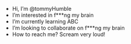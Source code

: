 -  Hi, I’m @tommyHumble
-  I’m interested in f***ng my brain
-  I’m currently learning ABC
-  I’m looking to collaborate on f***ng my brain
-  How to reach me? Scream very loud!

<!---
tommyHumble/tommyHumble is a ✨ special ✨ repository because its `README.md` (this file) appears on your GitHub profile.
You can click the Preview link to take a look at your changes.
--->
